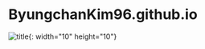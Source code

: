 # ByungchanKim96.github.io

![title](https://user-images.githubusercontent.com/126762840/222387558-364bcc05-5329-4846-a288-a2e72474d72e.jpg){: width="10" height="10"}






